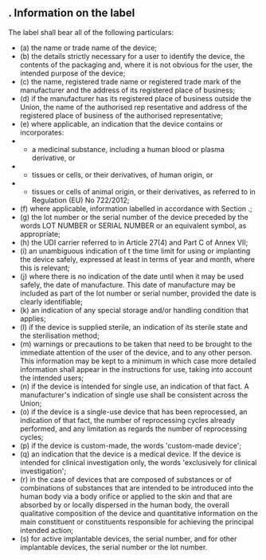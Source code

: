 ## . Information on the label
The label shall bear all of  the following particulars:
- (a) the name or trade name of the device;
- (b) the details  strictly  necessary for  a user  to identify  the device,  the contents of  the packaging and, where it is not obvious for  the user, the intended purpose of the device;
- (c) the  name,  registered  trade  name  or  registered  trade  mark  of  the  manufacturer  and  the  address  of  its registered place of business;
- (d) if  the  manufacturer  has  its  registered  place  of  business  outside  the  Union,  the  name  of  the  authorised  rep­ resentative and address of the registered place of business of the authorised representative;
- (e) where applicable, an indication that the device contains or incorporates:
- -  a medicinal substance, including a human blood or plasma derivative, or
- -  tissues or cells, or  their derivatives, of human origin, or
- -  tissues or cells of animal origin, or  their derivatives, as referred to in Regulation (EU) No 722/2012;
- (f) where applicable, information labelled in accordance with Section .;
- (g) the  lot  number  or  the  serial  number  of  the  device  preceded  by  the  words  LOT  NUMBER  or  SERIAL NUMBER or an equivalent symbol, as appropriate;
- (h) the UDI carrier referred to in Article 27(4) and Part C of Annex VII;
- (i) an  unambiguous  indication  of  t  the  time  limit  for  using  or  implanting  the  device  safely,  expressed  at  least in terms of year and month, where this is relevant;
- (j) where  there  is  no  indication  of  the  date  until  when  it  may  be  used  safely,  the  date  of  manufacture.  This date  of  manufacture  may  be  included  as  part  of  the  lot  number  or  serial  number,  provided  the  date  is clearly identifiable;
- (k) an indication of any special storage and/or handling condition that applies;
- (l) if  the  device is supplied sterile,  an indication of its sterile state and the sterilisation method;
- (m)   warnings or  precautions  to be taken that need to be brought to the immediate attention of  the user of  the device,  and  to any other  person. This  information  may be kept to a minimum in which case more detailed information shall appear in the instructions for use, taking into account the intended users;
- (n) if  the  device  is  intended  for  single  use,  an  indication  of  that  fact.  A  manufacturer's  indication  of  single  use shall be consistent across the Union;
- (o) if  the  device  is  a  single-use  device  that  has  been  reprocessed,  an  indication  of  that  fact,  the  number  of reprocessing cycles already performed, and any limitation as regards the number of reprocessing cycles;
- (p) if  the  device is custom-made, the words 'custom-made device';
- (q) an indication that the device is a medical device. If  the device is intended for clinical investigation only, the words 'exclusively for clinical investigation';
- (r) in  the  case  of  devices  that  are  composed  of  substances  or  of  combinations  of  substances  that  are  intended to  be  introduced  into  the  human  body  via  a  body  orifice  or  applied  to  the  skin  and  that  are  absorbed  by or  locally  dispersed  in  the  human  body,  the  overall  qualitative  composition  of  the  device  and  quantitative information  on  the  main  constituent  or  constituents  responsible  for  achieving  the  principal  intended action;
- (s) for  active  implantable  devices,  the  serial  number,  and  for  other  implantable  devices,  the  serial  number  or the lot number.
